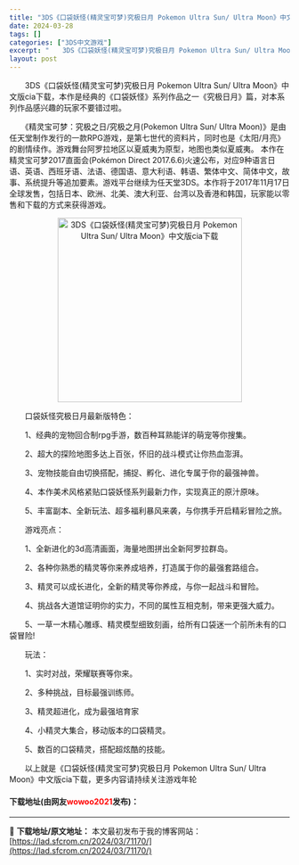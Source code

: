 ```yaml
---
title: "3DS《口袋妖怪(精灵宝可梦)究极日月 Pokemon Ultra Sun/ Ultra Moon》中文版cia下载"
date: 2024-03-28
tags: []
categories: ["3DS中文游戏"]
excerpt: "　　3DS《口袋妖怪(精灵宝可梦)究极日月 Pokemon Ultra Sun/ Ultra Moon》中文版cia下载，本作是经典的《口袋妖怪》系列作品之一《究极日月》篇，对本系列作品感兴趣的玩家不要错过啦。 　　《精灵宝可梦：究极之日/究极之月(Pokemon Ultra Sun/ Ultra &hellip;"
layout: post
---
```


 <p>　　3DS《口袋妖怪(精灵宝可梦)究极日月 Pokemon Ultra Sun/ Ultra Moon》中文版cia下载，本作是经典的《口袋妖怪》系列作品之一《究极日月》篇，对本系列作品感兴趣的玩家不要错过啦。</p> <p>　　《精灵宝可梦：究极之日/究极之月(Pokemon Ultra Sun/ Ultra Moon)》是由任天堂制作发行的一款RPG游戏，是第七世代的资料片，同时也是《太阳/月亮》的剧情续作。游戏舞台阿罗拉地区以夏威夷为原型，地图也类似夏威夷。 本作在精灵宝可梦2017直面会(Pok&eacute;mon Direct 2017.6.6)火速公布，对应9种语言日语、英语、西班牙语、法语、德国语、意大利语、韩语、繁体中文、简体中文，故事、系统提升等追加要素。游戏平台继续为任天堂3DS。本作将于2017年11月17日全球发售，包括日本、欧洲、北美、澳大利亚、台湾以及香港和韩国，玩家能以零售和下载的方式来获得游戏。</p> <p align="center"><img align="" border="0" src="https://lad.sfcrom.cn/wp-content/uploads/2024/03/20240328_660549e1c2caf.jpg" width="331" alt="3DS《口袋妖怪(精灵宝可梦)究极日月 Pokemon Ultra Sun/ Ultra Moon》中文版cia下载" /></p> <p>　　口袋妖怪究极日月最新版特色：</p> <p>　　1、经典的宠物回合制rpg手游，数百种耳熟能详的萌宠等你搜集。</p> <p>　　2、超大的探险地图多达上百张，怀旧的战斗模式让你热血澎湃。</p> <p>　　3、宠物技能自由切换搭配，捕捉、孵化、进化专属于你的最强神兽。</p> <p>　　4、本作美术风格紧贴口袋妖怪系列最新力作，实现真正的原汁原味。</p> <p>　　5、丰富副本、全新玩法、超多福利暴风来袭，与你携手开启精彩冒险之旅。</p> <p>　　游戏亮点：</p> <p>　　1、全新进化的3d高清画面，海量地图拼出全新阿罗拉群岛。</p> <p>　　2、各种你熟悉的精灵等你来养成培养，打造属于你的最强套路组合。</p> <p>　　3、精灵可以成长进化，全新的精灵等你养成，与你一起战斗和冒险。</p> <p>　　4、挑战各大道馆证明你的实力，不同的属性互相克制，带来更强大威力。</p> <p>　　5、一草一木精心雕琢、精灵模型细致刻画，给所有口袋迷一个前所未有的口袋冒险!</p> <p>　　玩法：</p> <p>　　1、实时对战，荣耀联赛等你来。</p> <p>　　2、多种挑战，目标最强训练师。</p> <p>　　3、精灵超进化，成为最强培育家</p> <p>　　4、小精灵大集合，移动版本的口袋精灵。</p> <p>　　5、数百的口袋精灵，搭配超炫酷的技能。</p> <p>　　以上就是《口袋妖怪(精灵宝可梦)究极日月 Pokemon Ultra Sun/ Ultra Moon》中文版cia下载，更多内容请持续关注游戏年轮</p> <p><h4>下载地址(由网友<font color="red">wowoo2021</font>发布)：</h4></p> 

---
📖 **下载地址/原文地址：** 本文最初发布于我的博客网站：[https://lad.sfcrom.cn/2024/03/71170/](https://lad.sfcrom.cn/2024/03/71170/)
